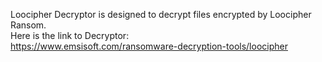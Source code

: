 Loocipher Decryptor is designed to decrypt files encrypted by Loocipher Ransom.\
Here is the link to Decryptor:\
https://www.emsisoft.com/ransomware-decryption-tools/loocipher
